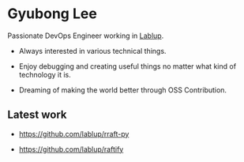 # Gyubong Lee

Passionate DevOps Engineer working in [Lablup](https://www.lablup.com/).

* Always interested in various technical things.

* Enjoy debugging and creating useful things no matter what kind of technology it is.

* Dreaming of making the world better through OSS Contribution.

## Latest work

* https://github.com/lablup/rraft-py

* https://github.com/lablup/raftify
